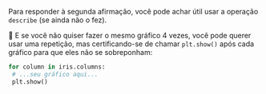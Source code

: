 Para responder à segunda afirmação, você pode achar útil usar a operação `describe` (se ainda não o fez).

🥱 E se você não quiser fazer o mesmo gráfico 4 vezes, você pode querer usar uma repetição, mas certificando-se de chamar `plt.show()` após cada gráfico para que eles não se sobreponham:

```python
for column in iris.columns:
 # ...seu gráfico aqui...
 plt.show()
```
